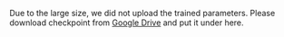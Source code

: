 Due to the large size, we did not upload the trained parameters. Please download checkpoint from [Google Drive](https://drive.google.com/drive/folders/1GRQXNNTW-HRpYmwnfI9t3x3VP9V0rvDr?usp=sharing) and put it under here.